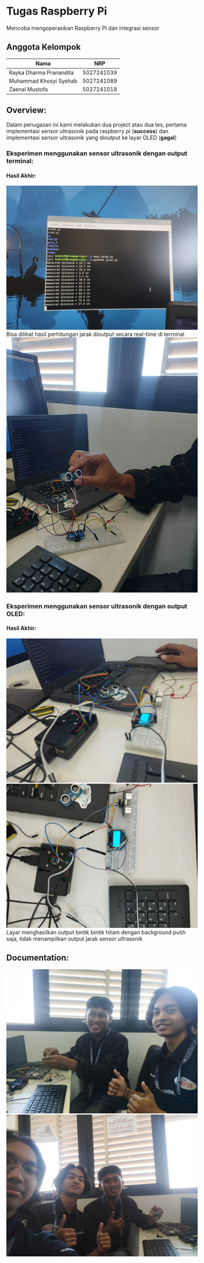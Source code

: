 # Tugas Raspberry Pi
Mencoba mengoperasikan Raspberry Pi dan integrasi sensor
## Anggota Kelompok
|Nama|NRP|
|----|---|
|Rayka Dharma Pranandita  | 5027241039|
|Muhammad Khosyi Syehab   | 5027241089|
|Zaenal Mustofa        | 5027241018|

## Overview:    
Dalam penugasan ini kami melakukan dua project atau dua tes, pertama implementasi sensor ultrasonik pada raspberry pi (**success**) dan implementasi sensor ultrasonik yang dioutput ke layar OLED (**gagal**)

### Eksperimen menggunakan sensor ultrasonik dengan output terminal:
#### Hasil Akhir:
![](assets/dist-output.jpeg)
Bisa dilihat hasil perhitungan jarak dioutput secara real-time di terminal
![](assets/dist.jpeg)
### Eksperimen menggunakan sensor ultrasonik dengan output OLED:
#### Hasil Akhir:
![](assets/oled1.jpeg)
![](assets/oled.jpeg)    
Layar menghasilkan output bintik bintik hitam dengan background putih saja, tidak menampilkan output jarak sensor ultrasonik
## Documentation:
![fotbar](assets/fotbar.jpeg)
![fotbar2](assets/fotbar1.jpeg)
